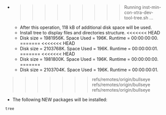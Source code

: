 * >>>>>>>>> Running inst-min-con-xtra-dev-tool-tree.sh ...
  * After this operation, 118 kB of additional disk space will be used.
  * Install tree to display files and directories structure.
<<<<<<< HEAD
  * Disk size = 1981956K. Space Used = 196K. Runtime = 00:00:00:00.
=======
<<<<<<< HEAD
  * Disk size = 2103768K. Space Used = 196K. Runtime = 00:00:00:01.
=======
<<<<<<< HEAD
  * Disk size = 1981800K. Space Used = 196K. Runtime = 00:00:00:00.
=======
  * Disk size = 2103704K. Space Used = 196K. Runtime = 00:00:00:01.
>>>>>>> refs/remotes/origin/bullseye
>>>>>>> refs/remotes/origin/bullseye
>>>>>>> refs/remotes/origin/bullseye
  * The following NEW packages will be installed:
  ```bash
tree
  ```
